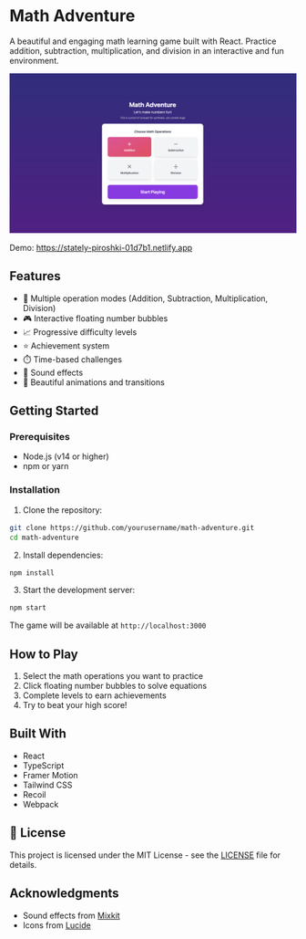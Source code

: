 # Math Adventure

A beautiful and engaging math learning game built with React. Practice addition, subtraction, multiplication, and division in an interactive and fun environment.


![Math Adventure Screenshot](src/public/screenshot.png)

Demo: https://stately-piroshki-01d7b1.netlify.app

## Features

- 🎯 Multiple operation modes (Addition, Subtraction, Multiplication, Division)
- 🎮 Interactive floating number bubbles
- 📈 Progressive difficulty levels
- ⭐ Achievement system
- ⏱️ Time-based challenges
- 🎵 Sound effects
- 🎨 Beautiful animations and transitions

## Getting Started

### Prerequisites

- Node.js (v14 or higher)
- npm or yarn

### Installation

1. Clone the repository:
```bash
git clone https://github.com/yourusername/math-adventure.git
cd math-adventure
```

2. Install dependencies:
```bash
npm install
```

3. Start the development server:
```bash
npm start
```

The game will be available at `http://localhost:3000`

## How to Play

1. Select the math operations you want to practice
2. Click floating number bubbles to solve equations
3. Complete levels to earn achievements
4. Try to beat your high score!

## Built With

- React
- TypeScript
- Framer Motion
- Tailwind CSS
- Recoil
- Webpack

## 📝 License

This project is licensed under the MIT License - see the [LICENSE](LICENSE) file for details.

## Acknowledgments

- Sound effects from [Mixkit](https://mixkit.co/)
- Icons from [Lucide](https://lucide.dev/)
